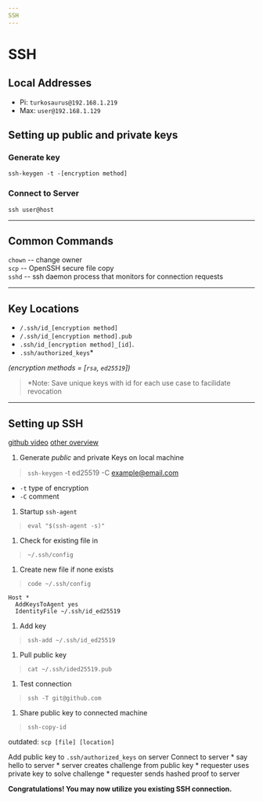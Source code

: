 ```yaml
---
SSH
---
```


# SSH

## Local Addresses
* Pi: `turkosaurus@192.168.1.219`
* Max: `user@192.168.1.129`

## Setting up public and private keys

### Generate key
`ssh-keygen -t -[encryption method]`

### Connect to Server
`ssh user@host`

---

## Common Commands
`chown` -- change owner \
`scp` -- OpenSSH secure file copy \
`sshd` -- ssh daemon process that monitors for connection requests

---

## Key Locations
* `/.ssh/id_[encryption method]`
* `/.ssh/id_[encryption method].pub`
* `.ssh/id_[encryption method]_[id]`.
* `.ssh/authorized_keys`*

*(encryption methods = [`rsa`, `ed25519`])*

> *Note: Save unique keys with id for each use case to facilidate revocation

---

## Setting up SSH
[github video](https://www.youtube.com/watch?v=8X4u9sca3Io)
[other overview](https://www.youtube.com/watch?v=v45p_kJV9i4)

1. Generate _public_ and private Keys on local machine
> `ssh-keygen` -t ed25519 -C example@email.com
- `-t` type of encryption
- `-C` comment

1. Startup `ssh-agent`
> `eval "$(ssh-agent -s)"`

1. Check for existing file in
> `~/.ssh/config`

1. Create new file if none exists
> `code ~/.ssh/config`

```
Host *
  AddKeysToAgent yes
  IdentityFile ~/.ssh/id_ed25519
```

1. Add key
> `ssh-add ~/.ssh/id_ed25519`

1. Pull public key
> `cat ~/.ssh/ided25519.pub`

1. Test connection
> `ssh -T git@github.com`

1. Share public key to connected machine
> `ssh-copy-id`

outdated: `scp [file] [location]`

Add public key to `.ssh/authorized_keys` on server
Connect to server
    * say hello to server
    * server creates challenge from public key
    * requester uses private key to solve challenge
    * requester sends hashed proof to server

**Congratulations! You may now utilize you existing SSH connection.**